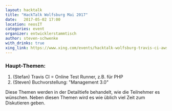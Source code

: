 ```yaml
---
layout: hacktalk
title: "HackTalk Wolfsburg Mai 2017"
date:   2017-05-02 17:00
location: neosIT
categories: event
organizer: entwicklerstammtisch
author: steven-schwenke
with_drinks: true
xing_link: https://www.xing.com/events/hacktalk-wolfsburg-travis-ci-aws-autoscaling-1793402
---
```


### Haupt-Themen:

1. (Stefan) Travis CI = Online Test Runner, z.B. für PHP
2. (Steven) Buchvorstellung: "Management 3.0"

Diese Themen werden in der Detailtiefe behandelt, wie die Teilnehmer es wünschen. Neben diesen Themen wird es wie üblich viel Zeit zum Diskutieren geben.